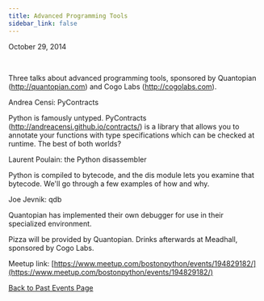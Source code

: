 ```yaml
---
title: Advanced Programming Tools
sidebar_link: false
---
```


October 29, 2014


   

Three talks about advanced programming tools, sponsored by Quantopian (http://quantopian.com) and Cogo Labs (http://cogolabs.com).

Andrea Censi: PyContracts

Python is famously untyped. PyContracts (http://andreacensi.github.io/contracts/) is a library that allows you to annotate your functions with type specifications which can be checked at runtime. The best of both worlds?

Laurent Poulain: the Python disassembler

Python is compiled to bytecode, and the dis module lets you examine that bytecode. We'll go through a few examples of how and why.

Joe Jevnik: qdb

Quantopian has implemented their own debugger for use in their specialized environment.

Pizza will be provided by Quantopian. Drinks afterwards at Meadhall, sponsored by Cogo Labs.


Meetup link: [https://www.meetup.com/bostonpython/events/194829182/](https://www.meetup.com/bostonpython/events/194829182/)

[Back to Past Events Page](index.md)